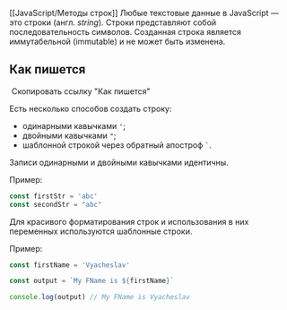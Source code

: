 [[JavaScript/Методы строк]]
Любые текстовые данные в JavaScript — это строки (англ. _string_). Строки представляют собой последовательность символов. Созданная строка является иммутабельной (immutable) и не может быть изменена.

## Как пишется

 Скопировать ссылку "Как пишется"

Есть несколько способов создать строку:

- одинарными кавычками `'`;
- двойными кавычками `"`;
- шаблонной строкой через обратный апостроф `` ` ``.

Записи одинарными и двойными кавычками идентичны.

Пример:
```JavaScript
const firstStr = 'abc'
const secondStr = "abc"
```

Для красивого форматирования строк и использования в них переменных используются шаблонные строки.

Пример:
```JavaScript
const firstName = 'Vyacheslav'

const output = `My FName is ${firstName}`

console.log(output) // My FName is Vyacheslav
```
